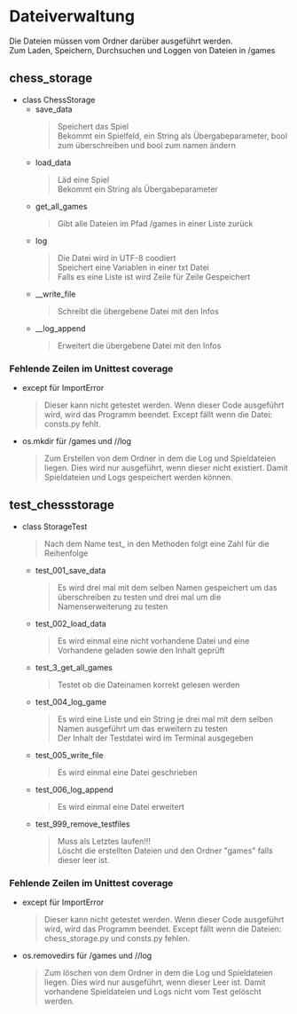 # Dateiverwaltung

Die Dateien müssen vom Ordner darüber ausgeführt werden.\
Zum Laden, Speichern, Durchsuchen und Loggen von Dateien in /games

## chess_storage

* class ChessStorage
    * save_data
        >Speichert das Spiel\
        >Bekommt ein Spielfeld, ein String als Übergabeparameter, bool zum überschreiben und bool zum namen ändern
    * load_data
        >Läd eine Spiel\
        >Bekommt ein String als Übergabeparameter
    * get_all_games
        >Gibt alle Dateien im Pfad /games in einer Liste zurück
    * log
        >Die Datei wird in UTF-8 coodiert\
        >Speichert eine Variablen in einer txt Datei\
        >Falls es eine Liste ist wird Zeile für Zeile Gespeichert
    * __write_file
        >Schreibt die übergebene Datei mit den Infos
    * __log_append
        >Erweitert die übergebene Datei mit den Infos

### Fehlende Zeilen im Unittest coverage

* except für ImportError
    >Dieser kann nicht getestet werden. Wenn dieser Code ausgeführt wird, wird das Programm beendet. Except fällt wenn die Datei: consts.py fehlt.
* os.mkdir für /games und //log
    >Zum Erstellen von dem Ordner in dem die Log und Spieldateien liegen. Dies wird nur ausgeführt, wenn dieser nicht existiert. Damit Spieldateien und Logs gespeichert werden können.

## test_chessstorage

* class StorageTest
    >Nach dem Name test_ in den Methoden folgt eine Zahl für die Reihenfolge
    * test_001_save_data
        >Es wird drei mal mit dem selben Namen gespeichert um das überschreiben zu testen und drei mal um die Namenserweiterung zu testen
    * test_002_load_data
        >Es wird einmal eine nicht vorhandene Datei und eine Vorhandene geladen sowie den Inhalt geprüft
    * test_3_get_all_games
        >Testet ob die Dateinamen korrekt gelesen werden
    * test_004_log_game
        >Es wird eine Liste und ein String je drei mal mit dem selben Namen ausgeführt um das erweitern zu testen\
        >Der Inhalt der Testdatei wird im Terminal ausgegeben
    * test_005_write_file
        >Es wird einmal eine Datei geschrieben
    * test_006_log_append
        >Es wird einmal eine Datei erweitert
    * test_999_remove_testfiles
        >Muss als Letztes laufen!!!\
        >Löscht die erstellten Dateien und den Ordner "games" falls dieser leer ist.

### Fehlende Zeilen im Unittest coverage

* except für ImportError
    >Dieser kann nicht getestet werden. Wenn dieser Code ausgeführt wird, wird das Programm beendet. Except fällt wenn die Dateien: chess_storage.py und consts.py fehlen.
* os.removedirs für /games und //log
    >Zum löschen von dem Ordner in dem die Log und Spieldateien liegen. Dies wird nur ausgeführt, wenn dieser Leer ist. Damit vorhandene Spieldateien und Logs nicht vom Test gelöscht werden.